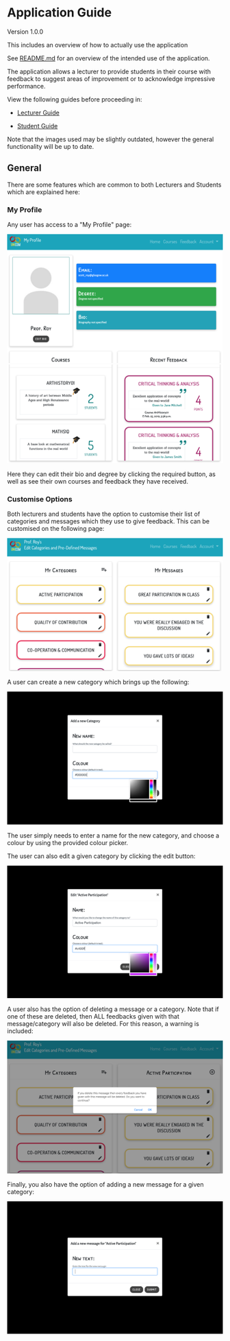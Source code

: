 # Application Guide

Version 1.0.0

This includes an overview of how to actually use the application

See [README.md](http://stgit.dcs.gla.ac.uk/tp3-2018-ese1/dissertation/blob/master/README.md) for an overview of the intended use of the application.

The application allows a lecturer to provide students in their course with feedback to suggest areas of improvement or to acknowledge impressive performance.

View the following guides before proceeding in:
*  [Lecturer Guide](docs/program-docs/general/Lecturer-Guide.md)

*  [Student Guide](docs/program-docs/general/Student-Guide.md)

Note that the images used may be slightly outdated, however the general functionality will be up to date.


## General

There are some features which are common to both Lecturers and Students which are explained here:

### My Profile

Any user has access to a "My Profile" page:

<img src="docs/program-docs/general/screenshots/my_profile1.png">

<img src="docs/program-docs/general/screenshots/my_profile2.png">

Here they can edit their bio and degree by clicking the required button, as well as see their own courses and feedback they have received.

### Customise Options

Both lecturers and students have the option to customise their list of categories and messages which they use to give feedback. This can be customised on the following page:

<img src="docs/program-docs/general/screenshots/customise_options1.png">

A user can create a new category which brings up the following:

<img src="docs/program-docs/general/screenshots/customise_options2.png">

The user simply needs to enter a name for the new category, and choose a colour by using the provided colour picker.

The user can also edit a given category by clicking the edit button:

<img src="docs/program-docs/general/screenshots/customise_options3.png">

A user also has the option of deleting a message or a category. Note that if one of these are deleted, then ALL feedbacks given with that message/category will also be deleted. For this reason, a warning is included:

<img src="docs/program-docs/general/screenshots/customise_options4.png">

Finally, you also have the option of adding a new message for a given category:

<img src="docs/program-docs/general/screenshots/customise_options5.png">
